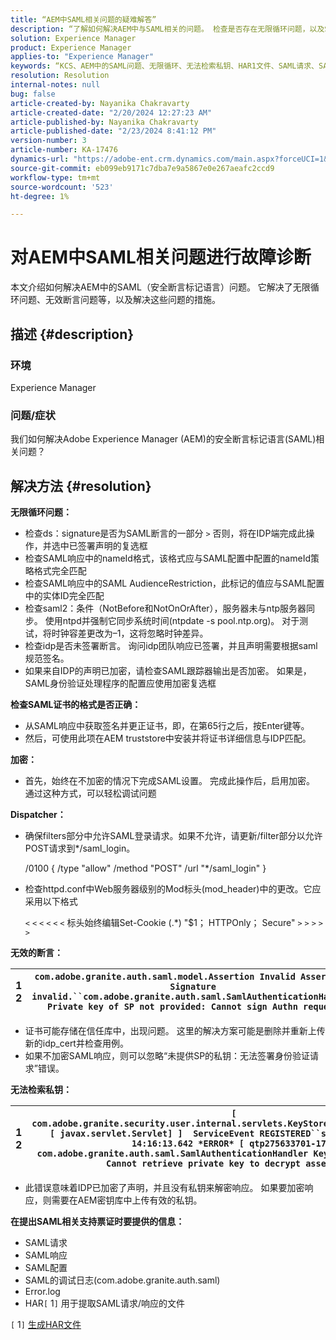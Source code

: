 ```yaml
---
title: “AEM中SAML相关问题的疑难解答”
description: “了解如何解决AEM中与SAML相关的问题。 检查是否存在无限循环问题，以及SAML证书的格式是否正确。”
solution: Experience Manager
product: Experience Manager
applies-to: "Experience Manager"
keywords: “KCS、AEM中的SAML问题、无限循环、无法检索私钥、HAR1文件、SAML请求、SAML的DEBUG日志、com.adobe.granite.auth.saml、experience manager”
resolution: Resolution
internal-notes: null
bug: false
article-created-by: Nayanika Chakravarty
article-created-date: "2/20/2024 12:27:23 AM"
article-published-by: Nayanika Chakravarty
article-published-date: "2/23/2024 8:41:12 PM"
version-number: 3
article-number: KA-17476
dynamics-url: "https://adobe-ent.crm.dynamics.com/main.aspx?forceUCI=1&pagetype=entityrecord&etn=knowledgearticle&id=c34ad2cd-86cf-ee11-9079-6045bd006239"
source-git-commit: eb099eb9171c7dba7e9a5867e0e267aeafc2ccd9
workflow-type: tm+mt
source-wordcount: '523'
ht-degree: 1%

---
```


# 对AEM中SAML相关问题进行故障诊断


本文介绍如何解决AEM中的SAML（安全断言标记语言）问题。 它解决了无限循环问题、无效断言问题等，以及解决这些问题的措施。

## 描述 {#description}


### <b>环境</b>

Experience Manager



### <b>问题/症状</b>

我们如何解决Adobe Experience Manager (AEM)的安全断言标记语言(SAML)相关问题？


## 解决方法 {#resolution}


<b>无限循环问题：</b>

- 检查ds：signature是否为SAML断言的一部分 `>`  否则，将在IDP端完成此操作，并选中已签署声明的复选框
- 检查SAML响应中的nameId格式，该格式应与SAML配置中配置的nameId策略格式完全匹配
- 检查SAML响应中的SAML AudienceRestriction，此标记的值应与SAML配置中的实体ID完全匹配
- 检查saml2：条件（NotBefore和NotOnOrAfter），服务器未与ntp服务器同步。 使用ntpd并强制它同步系统时间(ntpdate -s pool.ntp.org)。 对于测试，将时钟容差更改为–1，这将忽略时钟差异。
- 检查idp是否未签署断言。 询问idp团队响应已签署，并且声明需要根据saml规范签名。
- 如果来自IDP的声明已加密，请检查SAML跟踪器输出是否加密。 如果是，SAML身份验证处理程序的配置应使用加密复选框


<b>检查SAML证书的格式是否正确：</b>

- 从SAML响应中获取签名并更正证书，即，在第65行之后，按Enter键等。
- 然后，可使用此项在AEM truststore中安装并将证书详细信息与IDP匹配。


<b>加密：</b>

- 首先，始终在不加密的情况下完成SAML设置。 完成此操作后，启用加密。 通过这种方式，可以轻松调试问题


<b>Dispatcher：</b>

- 确保filters部分中允许SAML登录请求。如果不允许，请更新/filter部分以允许POST请求到\*/saml_login。



  /0100 { /type &quot;allow&quot; /method &quot;POST&quot; /url &quot;\*/saml_login&quot; }


- 检查httpd.conf中Web服务器级别的Mod标头(mod_header)中的更改。它应采用以下格式

  `<` `<` `<` `<` `<` `<`  标头始终编辑Set-Cookie (.\*) &quot;$1； HTTPOnly； Secure&quot; `>` `>` `>` `>` `>`


<b>无效的断言：</b>


| 1<br>  2 | `com.adobe.granite.auth.saml.model.Assertion Invalid Assertion: Signature invalid.``com.adobe.granite.auth.saml.SamlAuthenticationHandler Private key of SP not provided: Cannot sign Authn request` |
| --- | --- |


- 证书可能存储在信任库中，出现问题。 这里的解决方案可能是删除并重新上传新的idp_cert并检查用例。
- 如果不加密SAML响应，则可以忽略“未提供SP的私钥：无法签署身份验证请求”错误。


<b>无法检索私钥：</b>


| 1<br>  2 | `[ com.adobe.granite.security.user.internal.servlets.KeyStoreManagingServlet,1121, [ javax.servlet.Servlet] ]  ServiceEvent REGISTERED``saml.log:27.01.2019 14:16:13.642 *ERROR* [ qtp275633701-179]  com.adobe.granite.auth.saml.SamlAuthenticationHandler KeyStore uninitialized. Cannot retrieve private key to decrypt assertions.` |
| --- | --- |


- 此错误意味着IDP已加密了声明，并且没有私钥来解密响应。 如果要加密响应，则需要在AEM密钥库中上传有效的私钥。


<b>在提出SAML相关支持票证时要提供的信息：</b>

- SAML请求
- SAML响应
- SAML配置
- SAML的调试日志(com.adobe.granite.auth.saml)
- Error.log
- HAR`[` 1`]`  用于提取SAML请求/响应的文件


`[` 1`]`  [生成HAR文件](https://help.tenderapp.com/kb/troubleshooting-your-tender-site/generating-an-har-file)
